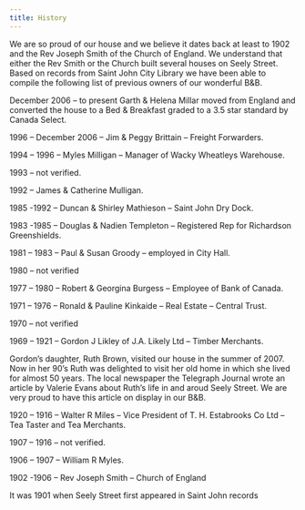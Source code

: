 ```yaml
---
title: History
---
```


We are so proud of our house and we believe it dates back at least to 1902 and the Rev Joseph Smith of the Church of England. We understand that either the Rev Smith or the Church built several houses on Seely Street. Based on records from Saint John City Library we have been able to compile the following list of previous owners of our wonderful B&B.

December 2006 – to present
Garth & Helena Millar moved from England and converted the house to a Bed & Breakfast graded to a 3.5 star standard by Canada Select.

1996 – December 2006 – Jim & Peggy Brittain – Freight Forwarders.

1994 – 1996 – Myles Milligan – Manager of Wacky Wheatleys Warehouse.

1993 – not verified.

1992 – James & Catherine Mulligan.

1985 -1992 – Duncan & Shirley Mathieson – Saint John Dry Dock.

1983 -1985 – Douglas & Nadien Templeton – Registered Rep for Richardson Greenshields.

1981 – 1983 – Paul & Susan Groody – employed in City Hall.

1980 – not verified

1977 – 1980 – Robert & Georgina Burgess – Employee of Bank of Canada.

1971 – 1976 – Ronald & Pauline Kinkaide – Real Estate – Central Trust.

1970 – not verified

1969 – 1921 – Gordon J Likley of J.A. Likely Ltd – Timber Merchants.

Gordon’s daughter, Ruth Brown, visited our house in the summer of 2007. Now in her 90’s Ruth was delighted to visit her old home in which she lived for almost 50 years. The local newspaper the Telegraph Journal wrote an article by Valerie Evans  about Ruth’s life in and aroud Seely Street. We are very proud to have this article on display in our B&B.

1920 – 1916 – Walter R Miles – Vice President of T. H. Estabrooks Co Ltd – Tea Taster and Tea Merchants.

1907 – 1916 – not verified.

1906 – 1907 – William R Myles.

1902 -1906 – Rev Joseph Smith – Church of England

It was 1901 when Seely Street first appeared in Saint John records
